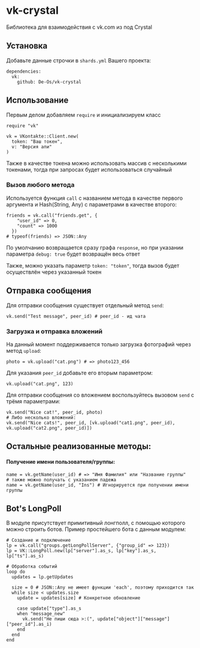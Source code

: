 # vk-crystal
Библиотека для взаимодействия с vk.com из под Crystal

## Установка
Добавьте данные строчки в `shards.yml` Вашего проекта:
```crystal
dependencies:
  vk:
    github: De-Os/vk-crystal  
```

## Использование

Первым делом добавляем `require` и инициализируем класс
```crystal
require "vk"

vk = VKontakte::Client.new(
  token: "Ваш токен",
  v: "Версия апи"
)
```
Также в качестве токена можно использовать массив с несколькими токенами, тогда при запросах будет использоваться случайный

### Вызов любого метода

Используется функция `call` с названием метода в качестве первого аргумента и Hash(String, Any) с параметрами в качестве второго:
```crystal
friends = vk.call("friends.get", {
    "user_id" => 0,
    "count" => 1000
  })
# typeof(friends) => JSON::Any
```
По умолчанию возвращается сразу графа `response`, но при указании параметра `debug: true` будет возвращён весь ответ

Также, можно указать параметр `token: "token"`, тогда вызов будет осуществлён через указанный токен

## Отправка сообщения

Для отправки сообщения существует отдельный метод `send`:
```crystal
vk.send("Test message", peer_id) # peer_id - ид чата
```
### Загрузка и отправка вложений
На данный момент поддерживается только загрузка фотографий через метод `upload`:
```crystal
photo = vk.upload("cat.png") # => photo123_456
```
Для указания `peer_id` добавьте его вторым параметром:
```crystal
vk.upload("cat.png", 123)
```
Для отправки сообщения со вложением воспользуйтесь вызовом `send` с трёмя параметрами:
```crystal
vk.send("Nice cat!", peer_id, photo)
# Либо несколько вложений:
vk.send("Nice cats!", peer_id, [vk.upload("cat1.png", peer_id), vk.upload("cat2.png", peer_id)])
```

## Остальные реализованные методы:
#### Получение имени пользователя/группы:
```crystal
name = vk.getName(user_id) # => "Имя Фамилия" или "Название группы"
# также можно получать с указанием падежа
name = vk.getName(user_id, "Ins") # Игнорируется при получении имени группы
```

## Bot's LongPoll
В модуле присутствует примитивный лонгполл, с помощью которого можно строить ботов. Пример простейшего бота с данным модулем:
```crystal
# Создание и подключение
lp = vk.call("groups.getLongPollServer", {"group_id" => 123})
lp = VK::LongPoll.new(lp["server"].as_s, lp["key"].as_s, lp["ts"].as_s)

# Обработка событий
loop do
  updates = lp.getUpdates

  size = 0 # JSON::Any не имеет функции 'each', поэтому приходится так
  while size < updates.size
    update = updates[size] # Конкретное обновление

    case update["type"].as_s
    when "message_new"
      vk.send("Не пиши сюда >:(", update["object"]["message"]["peer_id"].as_i)
    end
  end
end
```
